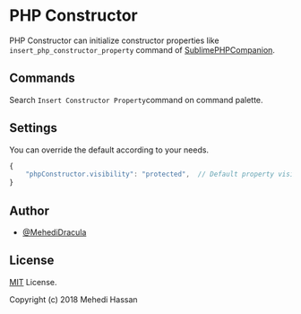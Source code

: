 # PHP Constructor

PHP Constructor can initialize constructor properties like `insert_php_constructor_property` command of
[SublimePHPCompanion](https://github.com/erichard/SublimePHPCompanion#insert_php_constructor_property).

## Commands

Search `Insert Constructor Property`command on command palette.

## Settings

You can override the default according to your needs.

```javascript
{
    "phpConstructor.visibility": "protected",  // Default property visibility modifier
}
```

## Author

- [@MehediDracula](https://twitter.com/MehediDracula)

## License

[MIT](LICENSE) License.

Copyright (c) 2018 Mehedi Hassan
